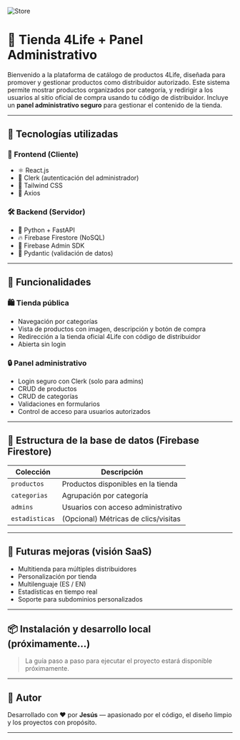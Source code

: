 ![Store](https://github.com/user-attachments/assets/89114e94-75e8-460f-892e-b42b7abee0bc)

# 🛒 Tienda 4Life + Panel Administrativo

Bienvenido a la plataforma de catálogo de productos 4Life, diseñada para promover y gestionar productos como distribuidor autorizado. Este sistema permite mostrar productos organizados por categoría, y redirigir a los usuarios al sitio oficial de compra usando tu código de distribuidor. Incluye un **panel administrativo seguro** para gestionar el contenido de la tienda.

---

## 🚀 Tecnologías utilizadas

### 🧩 Frontend (Cliente)
- ⚛️ React.js
- 🔐 Clerk (autenticación del administrador)
- 🎨 Tailwind CSS
- 📡 Axios

### 🛠️ Backend (Servidor)
- 🐍 Python + FastAPI
- 🔥 Firebase Firestore (NoSQL)
- 🔐 Firebase Admin SDK
- 🧼 Pydantic (validación de datos)

---

## 🧰 Funcionalidades

### 🛍️ Tienda pública
- Navegación por categorías
- Vista de productos con imagen, descripción y botón de compra
- Redirección a la tienda oficial 4Life con código de distribuidor
- Abierta sin login

### 🔒 Panel administrativo
- Login seguro con Clerk (solo para admins)
- CRUD de productos
- CRUD de categorías
- Validaciones en formularios
- Control de acceso para usuarios autorizados

---

## 🧱 Estructura de la base de datos (Firebase Firestore)

| Colección      | Descripción                          |
|----------------|--------------------------------------|
| `productos`    | Productos disponibles en la tienda   |
| `categorias`   | Agrupación por categoría             |
| `admins`       | Usuarios con acceso administrativo   |
| `estadisticas` | (Opcional) Métricas de clics/visitas |

---

## 🌱 Futuras mejoras (visión SaaS)
- Multitienda para múltiples distribuidores
- Personalización por tienda
- Multilenguaje (ES / EN)
- Estadísticas en tiempo real
- Soporte para subdominios personalizados

---

## 📦 Instalación y desarrollo local (próximamente…)

> La guía paso a paso para ejecutar el proyecto estará disponible próximamente.

---

## 🙌 Autor

Desarrollado con ❤️ por **Jesús** — apasionado por el código, el diseño limpio y los proyectos con propósito.

---

